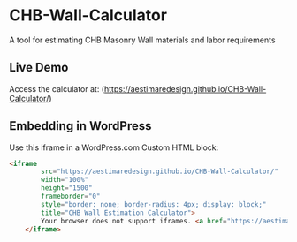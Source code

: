 # CHB-Wall-Calculator
A tool for estimating CHB Masonry Wall materials and labor requirements

## Live Demo
Access the calculator at: (https://aestimaredesign.github.io/CHB-Wall-Calculator/)

## Embedding in WordPress
Use this iframe in a WordPress.com Custom HTML block:
```html
<iframe 
        src="https://aestimaredesign.github.io/CHB-Wall-Calculator/" 
        width="100%" 
        height="1500" 
        frameborder="0" 
        style="border: none; border-radius: 4px; display: block;"
        title="CHB Wall Estimation Calculator">
        Your browser does not support iframes. <a href="https://aestimaredesign.github.io/CHB-Wall-Calculator/">View the calculator directly</a>.
    </iframe>
